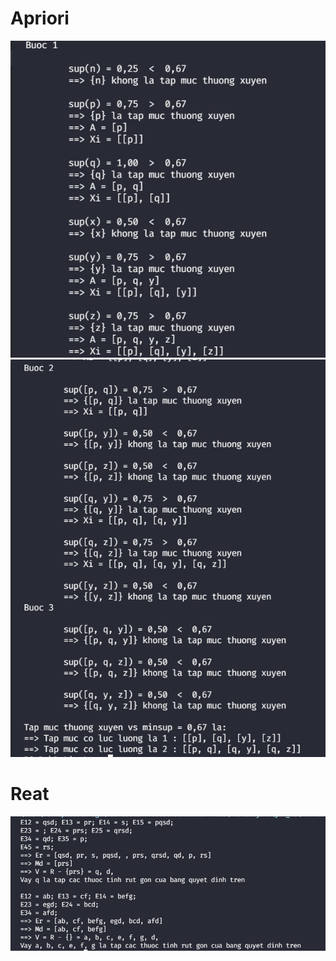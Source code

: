 # Apriori
![Screenshot](img\apriori1.jpg)
![Screenshot](img\apriori2.jpg)

# Reat
![Screenshot](img\reat.jpg)
